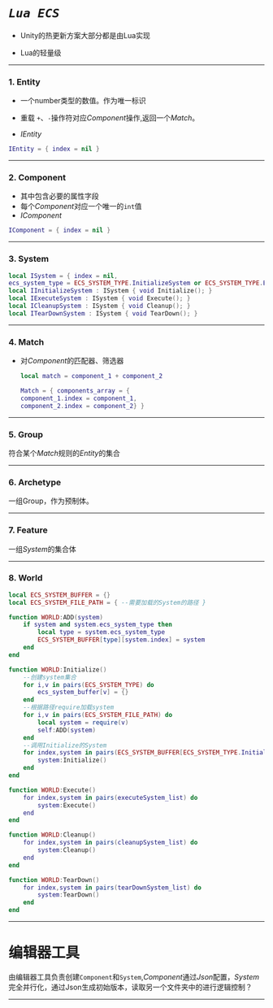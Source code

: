 # *`Lua ECS`*

- Unity的热更新方案大部分都是由Lua实现

- Lua的轻量级

---

### 1. Entity

- 一个number类型的数值。作为唯一标识

- 重载 `+`、`-`操作符对应*Component*操作,返回一个*Match*。

- *IEntity*

```lua
IEntity = { index = nil }
```

---

### 2. Component

- 其中包含必要的属性字段
- 每个*Component*对应一个唯一的`int`值
- *IComponent*

```lua
IComponent = { index = nil }
```

---

### 3. System

```lua
local ISystem = { index = nil,
ecs_system_type = ECS_SYSTEM_TYPE.InitializeSystem or ECS_SYSTEM_TYPE.ExecuteSystem or ECS_SYSTEM_TYPE.CleanupSystem or ECS_SYSTEM_TYPE.TearDownSystem}
local IInitializeSystem : ISystem { void Initialize(); }
local IExecuteSystem : ISystem { void Execute(); }
local ICleanupSystem : ISystem { void Cleanup(); }
local ITearDownSystem : ISystem { void TearDown(); }
```

---

### 4. Match

- 对*Component*的匹配器、筛选器
  
  ```lua
  local match = component_1 + component_2
  
  Match = { components_array = {
  component_1.index = component_1, 
  component_2.index = component_2} }
  ```

---

### 5. Group

符合某个*Match*规则的*Entity*的集合

---

### 6. Archetype

一组Group，作为预制体。

---

### 7. Feature

一组*System*的集合体

---

### 8. World

```lua
local ECS_SYSTEM_BUFFER = {}
local ECS_SYSTEM_FILE_PATH = { --需要加载的System的路径 }

function WORLD:ADD(system)
    if system and system.ecs_system_type then
        local type = system.ecs_system_type
        ECS_SYSTEM_BUFFER[type][system.index] = system
    end
end

function WORLD:Initialize()
    --创建system集合
    for i,v in pairs(ECS_SYSTEM_TYPE) do
        ecs_system_buffer[v] = {}
    end
    --根据路径require加载system
    for i,v in pairs(ECS_SYSTEM_FILE_PATH) do
        local system = require(v)
        self:ADD(system)
    end
    --调用Initialize的System
    for index,system in pairs(ECS_SYSTEM_BUFFER[ECS_SYSTEM_TYPE.Initialize_SYSTEM]) do
        system:Initialize()
    end
end

function WORLD:Execute()
    for index,system in pairs(executeSystem_list) do
        system:Execute()
    end
end

function WORLD:Cleanup()
    for index,system in pairs(cleanupSystem_list) do
        system:Cleanup()
    end
end

function WORLD:TearDown()
    for index,system in pairs(tearDownSystem_list) do
        system:TearDown()
    end
end

```

---

# 编辑器工具

由编辑器工具负责创建`Component`和`System`,*Component*通过*Json*配置，*System*完全并行化，通过Json生成初始版本，读取另一个文件夹中的进行逻辑控制？

---
